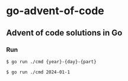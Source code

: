 # go-advent-of-code

## Advent of code solutions in Go

### Run
```
$ go run ./cmd {year}-{day}-{part}

$ go run ./cmd 2024-01-1
```
